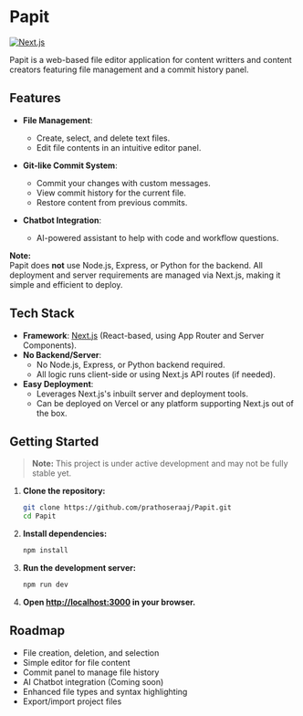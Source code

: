 # Papit

[![Next.js](https://img.shields.io/badge/next.js-15.0.0-black)](https://nextjs.org/)

Papit is a web-based file editor application for content writters and content creators featuring file management and a commit history panel.

## Features

- **File Management**:  
  - Create, select, and delete text files.
  - Edit file contents in an intuitive editor panel.

- **Git-like Commit System**:  
  - Commit your changes with custom messages.
  - View commit history for the current file.
  - Restore content from previous commits.

- **Chatbot Integration**:  
  - AI-powered assistant to help with code and workflow questions.

**Note:**  
Papit does **not** use Node.js, Express, or Python for the backend. All deployment and server requirements are managed via Next.js, making it simple and efficient to deploy.


## Tech Stack

- **Framework**: [Next.js](https://nextjs.org/) (React-based, using App Router and Server Components).
- **No Backend/Server**:  
  - No Node.js, Express, or Python backend required.
  - All logic runs client-side or using Next.js API routes (if needed).
- **Easy Deployment**:  
  - Leverages Next.js's inbuilt server and deployment tools.
  - Can be deployed on Vercel or any platform supporting Next.js out of the box.

## Getting Started

> **Note:** This project is under active development and may not be fully stable yet.

1. **Clone the repository:**
   ```bash
   git clone https://github.com/prathoseraaj/Papit.git
   cd Papit
   ```

2. **Install dependencies:**
   ```bash
   npm install
   ```

3. **Run the development server:**
   ```bash
   npm run dev
   ```

4. **Open [http://localhost:3000](http://localhost:3000) in your browser.**

## Roadmap

- File creation, deletion, and selection
- Simple editor for file content
- Commit panel to manage file history
- AI Chatbot integration (Coming soon)
- Enhanced file types and syntax highlighting
- Export/import project files

